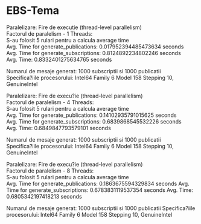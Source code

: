 # EBS-Tema
Paralelizare: Fire de executie (thread-level parallelism) <br />
Factorul de paralelism - 1 Threads: <br />
S-au folosit 5 rulari pentru a calcula average time  <br />
Avg. Time for generate_publications: 0.017952394485473634 seconds <br />
Avg. Time for generate_subscriptions: 0.8124892234802246 seconds <br />
Avg. Time: 0.8332401275634765 seconds <br />

Numarul de mesaje generat: 1000 subscriptii si 1000 publicatii <br />
Specifica?iile procesorului: Intel64 Family 6 Model 158 Stepping 10, GenuineIntel<br />

Paralelizare: Fire de execu?ie (thread-level parallelism)<br />
Factorul de paralelism - 4 Threads:<br />
S-au folosit 5 rulari pentru a calcula average time <br />
Avg. Time for generate_publications: 0.14102935791015625 seconds <br />
Avg. Time for generate_subscriptions: 0.6839868545532226 seconds <br />
Avg. Time: 0.6849847793579101 seconds <br />

Numarul de mesaje generat: 1000 subscriptii si 1000 publicatii <br />
Specifica?iile procesorului: Intel64 Family 6 Model 158 Stepping 10, GenuineIntel <br />

Paralelizare: Fire de execu?ie (thread-level parallelism) <br />
Factorul de paralelism - 8 Threads: <br />
S-au folosit 5 rulari pentru a calcula average time  <br />
Avg. Time for generate_publications: 0.1863675594329834 seconds 
Avg. Time for generate_subscriptions: 0.6783831119537354 seconds 
Avg. Time: 0.6805342197418213 seconds 

Numarul de mesaje generat: 1000 subscriptii si 1000 publicatii 
Specifica?iile procesorului: Intel64 Family 6 Model 158 Stepping 10, GenuineIntel
